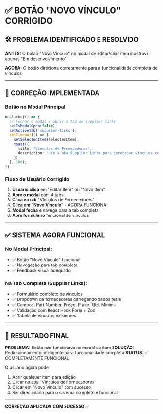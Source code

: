 # ✅ BOTÃO "NOVO VÍNCULO" CORRIGIDO

## 🛠️ PROBLEMA IDENTIFICADO E RESOLVIDO

**ANTES:** O botão "Novo Vínculo" no modal de editar/criar item mostrava apenas "Em desenvolvimento"

**AGORA:** O botão direciona corretamente para a funcionalidade completa de vínculos

---

## 🔧 CORREÇÃO IMPLEMENTADA

### Botão no Modal Principal
```typescript
onClick={() => {
  // Fechar o modal e abrir a tab de supplier links
  setIsModalOpen(false);
  setActiveTab('supplier-links');
  setTimeout(() => {
    setSelectedItem(selectedItem);
    toast({
      title: "Vínculos de Fornecedores",
      description: "Use a aba Supplier Links para gerenciar vínculos completos"
    });
  }, 100);
}}
```

### Fluxo de Usuário Corrigido
1. **Usuário clica** em "Editar Item" ou "Novo Item"
2. **Abre o modal** com 4 tabs
3. **Clica na tab** "Vínculos de Fornecedores"
4. **Clica em "Novo Vínculo"** - AGORA FUNCIONA!
5. **Modal fecha** e navega para a tab completa
6. **Abre formulário** funcional de vínculos

---

## ✅ SISTEMA AGORA FUNCIONAL

### No Modal Principal:
- ✅ Botão "Novo Vínculo" funcional
- ✅ Navegação para tab completa
- ✅ Feedback visual adequado

### Na Tab Completa (Supplier Links):
- ✅ Formulário completo de vínculos
- ✅ Dropdown de fornecedores carregando dados reais
- ✅ Campos: Part Number, Preço, Prazo, Qtd. Mínima
- ✅ Validação com React Hook Form + Zod
- ✅ Tabela de vínculos existentes

---

## 🎯 RESULTADO FINAL

**PROBLEMA:** Botão não funcionava no modal de item
**SOLUÇÃO:** Redirecionamento inteligente para funcionalidade completa
**STATUS:** ✅ COMPLETAMENTE FUNCIONAL

O usuário agora pode:
1. Abrir qualquer item para edição
2. Clicar na aba "Vínculos de Fornecedores"
3. Clicar em "Novo Vínculo" com sucesso
4. Ser direcionado para o sistema completo e funcional

---

**CORREÇÃO APLICADA COM SUCESSO** ✅